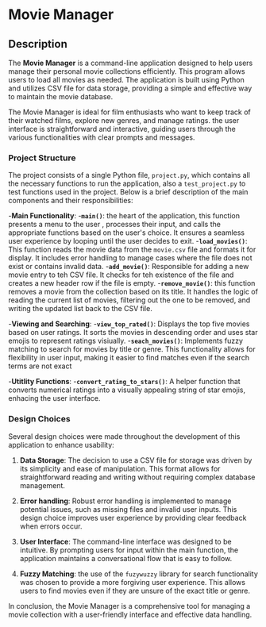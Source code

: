 # Movie Manager

## Description

The **Movie Manager** is a command-line application designed to help users manage their personal movie collections efficiently. This program allows users to load all movies as needed. The application is built using Python and utilizes CSV file for data storage, providing a simple and effective way to maintain the movie database.

The Movie Manager is ideal for film enthusiasts who want to keep track of their watched films, explore new genres, and manage ratings. the user interface is straightforward and interactive, guiding users through the various functionalities with clear prompts and messages.

### Project Structure

The project consists of a single Python file, `project.py`, which contains all the necessary functions to run the application, also a `test_project.py` to test functions used in the project. Below is a brief description of the main components and their responsibilities:

-**Main Functionality**:
    -**`main()`**: the heart of the application, this function presents a menu to the user , processes their input, and calls the appropriate functions based on the user's choice. It ensures a seamless user experience by looping until the user decides to exit.
    -**`load_movies()`**: This function reads the movie data from the `movie.csv` file and formats it for display. It includes error handling to manage cases where the file does not exist or contains invalid data.
    -**`add_movie()`**: Responsible for adding a new movie entry to teh CSV file. It checks for teh existence of the file and creates a new header row if the file is empty.
    -**`remove_movie()`**: this function removes a movie from the collection based on its title. It handles the logic of reading the current list of movies, filtering out the one to be removed, and writing the updated list back to the CSV file.

-**Viewing and Searching**:
    -**`view_top_rated()`**: Displays the top five movies based on user ratings. It sorts the movies in descending order and uses star emojis to represent ratings visiually.
    -**`seach_movies()`**: Implements fuzzy matching to search for movies by title or genre. This functionality allows for flexibility in user input, making it easier to find matches even if the search terms are not exact

-**Utitlity Functions**:
    -**`convert_rating_to_stars()`**: A helper function that converts numerical ratings into a visually appealing string of star emojis, enhacing the user interface.

### Design Choices

Several design choices were made throughout the development of this application to enhance usability:

1. **Data Storage**: The decision to use a CSV file for storage was driven by its simplicity and ease of manipulation. This format allows for straightforward reading and writing without requiring complex database management.

2. **Error handling**: Robust error handling is implemented to manage potential issues, such as missing files and invalid user inputs. This design choice improves user experience by providing clear feedback when errors occur.

3. **User Interface**: The command-line interface was designed to be intuitive. By prompting users for input within the main function, the application maintains a conversational flow that is easy to follow.

4. **Fuzzy Matching**: the use of the `fuzywuzzy` library for search functionality was chosen to provide a more forgiving user experience. This allows users to find movies even if they are unsure of the exact title or genre.

In conclusion, the Movie Manager is a comprehensive tool for managing a movie collection with a user-friendly interface and effective data handling.
